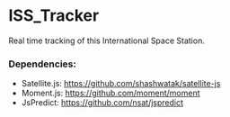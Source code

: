 # ISS_Tracker

Real time tracking of this International Space Station.

### Dependencies:
- Satellite.js: https://github.com/shashwatak/satellite-js
- Moment.js: https://github.com/moment/moment
- JsPredict: https://github.com/nsat/jspredict

